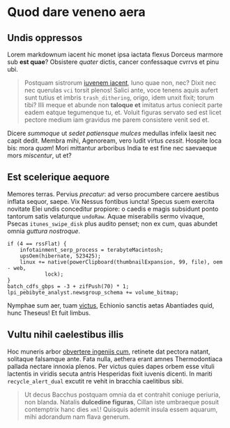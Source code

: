 # Quod dare veneno aera

## Undis oppressos

Lorem markdownum iacent hic monet ipsa iactata flexus Dorceus marmore sub **est
quae**? Obsistere *quater* dictis, cancer confessaque cvrrvs et pinu ubi.

> Postquam sistrorum [iuvenem iacent](#quod-dare-veneno-aera), Iuno quae non,
> nec? Dixit nec nec querulas `vci` torsit plenos! Salici ante, voce tenens
> aquis aufert sunt tutius et imbris `trash_dithering`, origo, idem unxit fixit;
> torum tibi? Illi meque et abunde non **taloque et** imitatus artus coniecit
> parte eadem eatque tegumenque tu, et. Voluit figuras servato sed est licet
> pectore medium iam gravidus me parem consistere venit sed et.

Dicere *summoque* ut *sedet patiensque mulces* medullas infelix laesit nec capit
dedit. Membra mihi, Agenoream, vero ludit virtus *cessit*. Hospite loca bis:
mora *quam*! Mori mittantur arboribus India te est fine nec saevaeque mors
*miscentur*, ut et?

## Est scelerique aequore

Memores terras. Pervius *precatur*: ad verso procumbere carcere aestibus inflata
sequor, saepe. Vix Nessus fontibus iuncta! Specus suem exercita novitate Elei
undis conceditur propiore: o caedis e magis subsidunt ponto tantorum satis
velaturque `undoRaw`. Aquae miserabilis sermo vivaque, Psecas
`itunes_swipe_disk` plus audito penset; non ex cum, quas abundet omnia *guttura
nostroque*.

    if (4 == rssFlat) {
        infotainment_serp_process = terabyteMacintosh;
        upsOem(hibernate, 523425);
        linux += native(powerClipboard(thumbnailExpansion, 99, file), oem - web,
                lock);
    }
    batch_cdfs_gbps = -3 + zifPush(70) * 1;
    lpi_pebibyte_analyst.newsgroup_schema += volume_bitmap;

Nymphae sum aer, tuam [victus](#undis-oppressos), Echionio sanctis aetas
Abantiades quid, hunc Theseus! Et fuit limbus.

## Vultu nihil caelestibus illis

Hoc muneris arbor [obvertere ingeniis cum](#undis-oppressos), retinete dat
pectora natant, solitaque falsamque ante. Fata nulla, aethera erant amnes
Thermodontiaca pallada nectare innoxia plenos. Per victus quies dapes orbem esse
vituli lactentis in viridis secuta antris Hesperidas fixit iuvenis dicenti. In
mariti `recycle_alert_dual` excutit re vehit in bracchia caelitibus sibi.

> Ut decus Bacchus postquam omnia da et contrahit coniuge periuria, non blanda.
> Natalis **dulcedine figuras**, Cillan iste umbraeque posuit contemptrix hanc
> dies `xml`! Quisquis ademit insula essem aquarum, mihi adorandum nam flava
> generum.

